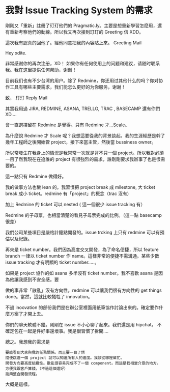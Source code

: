 # 我對 Issue Tracking System 的需求

剛剛又「重新」註冊了玎玎他們的 Pragmatic.ly。主要是想重新學習怎麼用，還有重新考察他們的動線。所以我又再次接到玎玎的 Greeting 信 XDD。

這次我有認真的回他了。經他同意把我的內容貼上來。
Greeting Mail

Hey xdite.

非常感谢你的再次注册，XD！ 如果你有任何使用上的问题和建议，请随时联系我。我在这里提供任何帮助，谢谢！

目前我们也有不少台湾的用户。除了 Redmine，你还用过其他什么的吗？你对协作工具有哪些主要需求，我们能怎么更好的为你服务，谢谢！

致，
玎玎
Reply Mail

其實我用過 JIRA, REDMINE, ASANA, TRELLO, TRAC , BASECAMP 還有你們 XD....

會一直選擇留在 Redmine 是覺得。只有 Redmine 才...Scale。

為什麼說 Redmine 才 Scale 呢？我想這要從我的背景談起。我的生涯經歷是幹了幾年工程師之後開始管 project，接下來當主管，然後當 bussiness owner。

所以常發生在我身上的情況是我常常一次就是背不只一個 project。所以我對必須一目了然我現在在追誰的 project 有很強烈的需求，誰剛剛要求我辦事了也是很需要的。

這一點只有 Redmine 做得好。

我的做事方法也蠻 lean 的。我習慣把 project break 成 milestone, 大 ticket break 成小 ticket。redmine 有「project」的概念（trac 沒有)

加上 Redmine 的 ticket 可以 nested ( 這一個很少 issue tracking 有）

Redmine 的子母票，也相當清楚的看見子母票完成的比例。（這一點 basecamp 很差）

我們公司某些項目是嚴格計鐘點開發的。issue trcking 上只有 redmine 可以有預估以及紀錄。

再來是 ticket number。我們因為高度交叉開發，為了命名便捷，所以 feature branch 一律以 ticket number 作 name。這樣非常的便捷不需溝通。某些少數 issue tracking 才有明顯的 ticket number.....。

如果是 project 協作的如 asana 多半沒有 ticket number。我不喜歡 asana 是因為他讓我感到不安全感。要

做的事非常「散亂」沒有方向性。redmine 可以讓我們很有方向性的 get things done。當然，這就比較犧牲了 innovation。

不過 inoovation 的部份我們是在辦公室裡面用紙筆協作討論出來的。確定要作什麼方案了才開上去。

你們的聊天軟體不錯。剛剛在 issue 不小心聊了起來。我們還是用 hipchat。
不確定包在一起是件好事還壞事。我是很習慣了拆開....

總之。我想我的需求是

    要能看到大家與我的任務關係。而且要一目了然
    隨便跳進一個 project 就可以知道所有人的進度。我該從哪裡幫忙。
    開發方向要高度組織性。散亂很容易完成不了一個 component。而這是我相當介意的地方。
    方便我跟客戶算錢。（不過這個還好）
    能夠整合開發流程。

大概是這樣。
